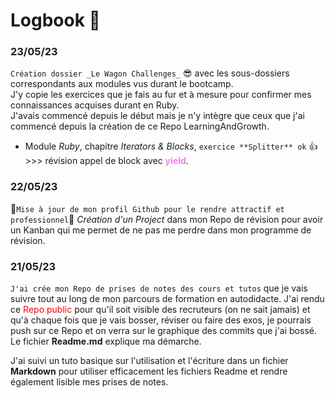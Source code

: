 # Logbook 📖

### 23/05/23
`Création dossier _Le Wagon Challenges_` :sunglasses: avec les sous-dossiers correspondants aux modules vus durant le bootcamp.<br>
J'y copie les exercices que je fais au fur et à mesure pour confirmer mes connaissances acquises durant en Ruby. <br>
J'avais commencé depuis le début mais je n'y intègre que ceux que j'ai commencé depuis la création de ce Repo LearningAndGrowth.<br>

- Module _Ruby_, chapitre _Iterators & Blocks_, `exercice **Splitter** ok` :+1: >>> révision appel de block avec <span style="color:violet;">**yield**</span>.

### 22/05/23
:rocket:`Mise à jour de mon profil Github pour le rendre attractif et professionnel`:rocket:
_Création d'un Project_ dans mon Repo de révision pour avoir un Kanban qui me permet de ne pas me perdre dans mon programme de révision.

### 21/05/23
`J'ai crée mon Repo de prises de notes des cours et tutos` que je vais suivre tout au long de mon parcours de formation en autodidacte.
J'ai rendu ce <span style="color:red;">Repo public</span> pour qu'il soit visible des recruteurs (on ne sait jamais) et qu'à chaque fois que je vais bosser, réviser ou faire des exos,
je pourrais push sur ce Repo et on verra sur le graphique des commits que j'ai bossé.
Le fichier **Readme.md** explique ma démarche.

J'ai suivi un tuto basique sur l'utilisation et l'écriture dans un fichier **Markdown** pour utiliser efficacement les fichiers Readme et rendre également lisible mes prises de notes.

